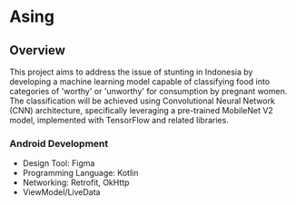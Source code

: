 # Asing

## Overview

This project aims to address the issue of stunting in Indonesia by developing a machine learning model capable of classifying food into categories of 'worthy' or 'unworthy' for consumption by pregnant women. The classification will be achieved using Convolutional Neural Network (CNN) architecture, specifically leveraging a pre-trained MobileNet V2 model, implemented with TensorFlow and related libraries.

### Android Development
- Design Tool: Figma
- Programming Language: Kotlin
- Networking: Retrofit, OkHttp
- ViewModel/LiveData
